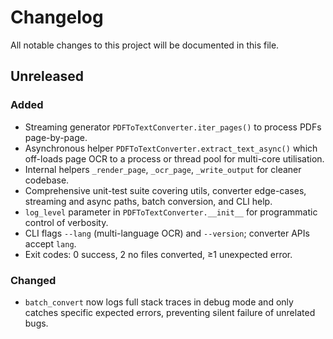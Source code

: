 # Changelog

All notable changes to this project will be documented in this file.

## Unreleased
### Added
- Streaming generator `PDFToTextConverter.iter_pages()` to process PDFs page-by-page.
- Asynchronous helper `PDFToTextConverter.extract_text_async()` which off-loads page OCR to a process or thread pool for multi-core utilisation.
- Internal helpers `_render_page`, `_ocr_page`, `_write_output` for cleaner codebase.
- Comprehensive unit-test suite covering utils, converter edge-cases, streaming and async paths, batch conversion, and CLI help.
- `log_level` parameter in `PDFToTextConverter.__init__` for programmatic control of verbosity.
- CLI flags `--lang` (multi-language OCR) and `--version`; converter APIs accept `lang`.
- Exit codes: 0 success, 2 no files converted, ≥1 unexpected error.

### Changed
- `batch_convert` now logs full stack traces in debug mode and only catches specific expected errors, preventing silent failure of unrelated bugs.
